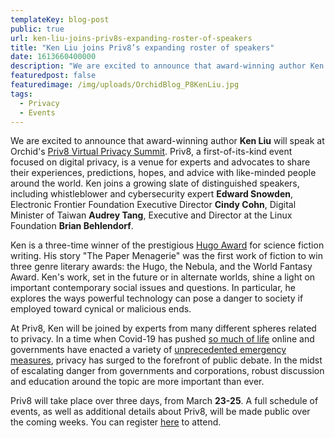 ```yaml
---
templateKey: blog-post
public: true
url: ken-liu-joins-priv8s-expanding-roster-of-speakers
title: "Ken Liu joins Priv8’s expanding roster of speakers"
date: 1613660400000
description: "We are excited to announce that award-winning author Ken Liu will speak at Orchid’s Priv8 Virtual Privacy Summit. Priv8 is a first-of-its-kind event focused on digital privacy."
featuredpost: false
featuredimage: /img/uploads/OrchidBlog_P8KenLiu.jpg
tags:
  - Privacy
  - Events
---
```

We are excited to announce that award-winning author **Ken Liu** will speak at Orchid's [Priv8 Virtual Privacy Summit](https://www.orchid.com/priv8/). Priv8, a first-of-its-kind event focused on digital privacy, is a venue for experts and advocates to share their experiences, predictions, hopes, and advice with like-minded people around the world. Ken joins a growing slate of distinguished speakers, including whistleblower and cybersecurity expert **Edward Snowden**, Electronic Frontier Foundation Executive Director **Cindy Cohn**, Digital Minister of Taiwan **Audrey Tang**, Executive and Director at the Linux Foundation **Brian Behlendorf**.

Ken is a three-time winner of the prestigious [Hugo Award](http://www.thehugoawards.org/about/) for science fiction writing. His story "The Paper Menagerie" was the first work of fiction to win three genre literary awards: the Hugo, the Nebula, and the World Fantasy Award. Ken's work, set in the future or in alternate worlds, shine a light on important contemporary social issues and questions. In particular, he explores the ways powerful technology can pose a danger to society if employed toward cynical or malicious ends.

At Priv8, Ken will be joined by experts from many different spheres related to privacy. In a time when Covid-19 has pushed [so much of life](/tips-for-protecting-your-privacy-while-working-from-home/) online and governments have enacted a variety of [unprecedented emergency measures](/defending-freedom-in-the-time-of-coronavirus/), privacy has surged to the forefront of public debate. In the midst of escalating danger from governments and corporations, robust discussion and education around the topic are more important than ever.

Priv8 will take place over three days, from March **23-25**. A full schedule of events, as well as additional details about Priv8, will be made public over the coming weeks. You can register [here](https://www.orchid.com/priv8) to attend.